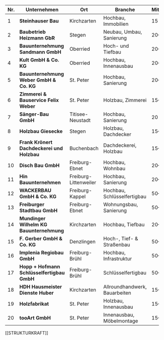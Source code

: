 
| Nr. | Unternehmen                                | Ort                   | Branche                       | Mitarbeitende | Website                                                                                                          | Quelle                                                                                                           |
| --- | ------------------------------------------ | --------------------- | ----------------------------- | ------------- | ---------------------------------------------------------------------------------------------------------------- | ---------------------------------------------------------------------------------------------------------------- |
| 1   | **Steinhauser Bau**                        | Kirchzarten           | Hochbau, Immobilien           | 15            | [steinhauser-bau.de](https://www.steinhauser-bau.de/)                                                            | [Jacasa](https://www.jacasa.de/immobilienmakler/steinhauser-bau-kirchzarten)                                     |
| 2   | **Baubetrieb Heizmann GbR**                | Stegen                | Neubau, Umbau, Sanierung      | 20–25         | [baubetrieb-heizmann.de](https://www.baubetrieb-heizmann.de/)                                                    | [Unternehmenswebsite](https://www.baubetrieb-heizmann.de/ueber-uns/)                                             |
| 3   | **Bauunternehmung Sandmann GmbH**          | Oberried              | Hoch- und Tiefbau             | 20–30         | [bau-sandmann.de](https://www.bau-sandmann.de/)                                                                  | [Unternehmenswebsite](https://www.bau-sandmann.de/de/mobile_menu/)                                               |
| 4   | **Kult GmbH & Co. KG**                     | Oberried              | Hochbau, Innenausbau          | 20–30         | [Facebook-Seite](https://www.facebook.com/p/Kult-GmbH-und-Co-KG-100063830989510/)                                | [Facebook](https://www.facebook.com/p/Kult-GmbH-und-Co-KG-100063830989510/)                                      |
| 5   | **Bauunternehmung Weber GmbH & Co. KG**    | St. Peter             | Hochbau, Sanierung            | 20–25         | [bauunternehmung-weber2.de](https://bauunternehmung-weber.jimdofree.com/)                                        | [Unternehmenswebsite](https://bauunternehmung-weber.jimdofree.com/)                                              |
| 6   | **Zimmerei & Bauservice Felix Weber**      | St. Peter             | Holzbau, Zimmerei             | 15–20         | [zimmerei-bauservice.com](https://zimmerei-bauservice.com/)                                                      | [Unternehmenswebsite](https://zimmerei-bauservice.com/)                                                          |
| 7   | **Sänger-Bau GmbH**                        | Titisee-Neustadt      | Hochbau, Sanierung            | 20            | [saengerbau.de](https://saengerbau.de/)                                                                          | [Unternehmenswebsite](https://saengerbau.de/)                                                                    |
| 8   | **Holzbau Giesecke**                       | Stegen                | Holzbau, Dachdecker           | 15–20         | [MyHammer-Profil](https://www.my-hammer.de/bauen-renovieren/bauunternehmen-berufe/stegen?page=20)                | [MyHammer](https://www.my-hammer.de/bauen-renovieren/bauunternehmen-berufe/stegen?page=20)                       |
| 9   | **Frank Krönert Dachdeckerei und Holzbau** | Buchenbach            | Dachdeckerei, Holzbau         | 15–20         | [Meinestadt.de](https://branchenbuch.meinestadt.de/buchenbach/brazl/100-19055-19066-78345-54559)                 | [Meinestadt.de](https://branchenbuch.meinestadt.de/buchenbach/brazl/100-19055-19066-78345-54559)                 |
| 10  | **Disch Bau GmbH**                         | Freiburg-Ebnet        | Hochbau, Wohnbau              | 20–30         | [disch-bau.de](https://www.disch-bau.de/)                                                                        | [Unternehmenswebsite](https://www.disch-bau.de/index.php?article_id=18)                                          |
| 11  | **Hin Bauunternehmen**                     | Freiburg-Littenweiler | Hochbau, Sanierung            | 20–25         | [Das Örtliche](https://mobil.dasoertliche.de/Themen/Bauunternehmen/Kappel-Stadt-Freiburg-im-Breisgau.html)       | [Das Örtliche](https://mobil.dasoertliche.de/Themen/Bauunternehmen/Kappel-Stadt-Freiburg-im-Breisgau.html)       |
| 12  | **WACKERBAU GmbH & Co. KG**                | Freiburg-Kappel       | Hochbau, Schlüsselfertigbau   | 50–75         | [Gelbe Seiten](https://www.gelbeseiten.de/branchen/bauunternehmen/freiburg%20im%20breisgau%20stadtteil%20kappel) | [Gelbe Seiten](https://www.gelbeseiten.de/branchen/bauunternehmen/freiburg%20im%20breisgau%20stadtteil%20kappel) |
| 13  | **Freiburger Stadtbau GmbH**               | Freiburg-Ebnet        | Wohnungsbau, Sanierung        | 50–75         | [Gelbe Seiten](https://www.gelbeseiten.de/branchen/bauunternehmen/freiburg%20im%20breisgau%20stadtteil%20ebnet)  | [Gelbe Seiten](https://www.gelbeseiten.de/branchen/bauunternehmen/freiburg%20im%20breisgau%20stadtteil%20ebnet)  |
| 14  | **Mundinger Wilhelm KG Bauunternehmung**   | Kirchzarten           | Hochbau, Tiefbau              | 20–30         | [Gelbe Seiten](https://www.gelbeseiten.de/branchen/bauunternehmen/kirchzarten)                                   | [Gelbe Seiten](https://www.gelbeseiten.de/branchen/bauunternehmen/kirchzarten)                                   |
| 15  | **F. Gerber GmbH & Co. KG**                | Denzlingen            | Hoch-, Tief- & Straßenbau     | 50–75         | [Gelbe Seiten](https://www.gelbeseiten.de/branchen/bauunternehmen/kirchzarten)                                   | [Gelbe Seiten](https://www.gelbeseiten.de/branchen/bauunternehmen/kirchzarten)                                   |
| 16  | **Implenia Regiobau GmbH**                 | Freiburg-Brühl        | Hochbau, Infrastruktur        | 50–75         | [Das Örtliche](https://mobil.dasoertliche.de/Themen/Bauunternehmen/Kappel-Stadt-Freiburg-im-Breisgau.html)       | [Das Örtliche](https://mobil.dasoertliche.de/Themen/Bauunternehmen/Kappel-Stadt-Freiburg-im-Breisgau.html)       |
| 17  | **Hopp + Hofmann Schlüsselfertigbau GmbH** | Freiburg-Brühl        | Schlüsselfertigbau            | 50–75         | [Das Örtliche](https://mobil.dasoertliche.de/Themen/Bauunternehmen/Kappel-Stadt-Freiburg-im-Breisgau.html)       | [Das Örtliche](https://mobil.dasoertliche.de/Themen/Bauunternehmen/Kappel-Stadt-Freiburg-im-Breisgau.html)       |
| 18  | **HDH Hausmeister Dienste Huber**          | Kirchzarten           | Allroundhandwerk, Bauarbeiten | 15–20         | [MyHammer-Profil](https://www.my-hammer.de/bauen-renovieren/bauunternehmen-berufe/kirchzarten)                   | [MyHammer](https://www.my-hammer.de/bauen-renovieren/bauunternehmen-berufe/kirchzarten)                          |
| 19  | **Holzfabrikat**                           | St. Peter             | Holzbau, Innenausbau          | 15–20         | [MyHammer-Profil](https://www.my-hammer.de/bauen-renovieren/bauunternehmen-berufe/sankt-peter?page=4)            | [MyHammer](https://www.my-hammer.de/bauen-renovieren/bauunternehmen-berufe/sankt-peter?page=4)                   |
| 20  | **tooArt GmbH**                            | St. Peter             | Innenausbau, Möbelmontage     | 15–20         | [MyHammer-Profil](https://www.my-hammer.de/bauen-renovieren/bauunternehmen-berufe/sankt-peter?page=4)            | [MyHammer](https://www.my-hammer.de/bauen-renovieren/bauunternehmen-berufe/sankt-peter?page=4)                   |

[[STRUKTURKRAFT]]
